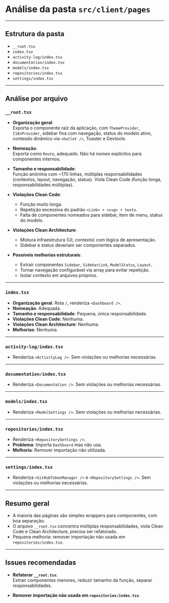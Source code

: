 # Análise da pasta `src/client/pages`

---

## Estrutura da pasta

- `__root.tsx`
- `index.tsx`
- `activity-log/index.tsx`
- `documentation/index.tsx`
- `models/index.tsx`
- `repositories/index.tsx`
- `settings/index.tsx`

---

## Análise por arquivo

### `__root.tsx`

- **Organização geral**:  
  Exporta o componente raiz da aplicação, com `ThemeProvider`, `I18nProvider`, sidebar fixa com navegação, status do modelo ativo, conteúdo dinâmico via `<Outlet />`, Toaster e Devtools.

- **Nomeação**:  
  Exporta como `Route`, adequado. Não há nomes explícitos para componentes internos.

- **Tamanho e responsabilidade**:  
  Função anônima com ~170 linhas, múltiplas responsabilidades (contextos, layout, navegação, status). Viola Clean Code (função longa, responsabilidades múltiplas).

- **Violações Clean Code**:  
  - Função muito longa.  
  - Repetição excessiva do padrão `<Link> + <svg> + texto`.  
  - Falta de componentes nomeados para sidebar, item de menu, status do modelo.

- **Violações Clean Architecture**:  
  - Mistura infraestrutura (UI, contexto) com lógica de apresentação.  
  - Sidebar e status deveriam ser componentes separados.

- **Possíveis melhorias estruturais**:  
  - Extrair componentes `Sidebar`, `SidebarLink`, `ModelStatus`, `Layout`.  
  - Tornar navegação configurável via array para evitar repetição.  
  - Isolar contexto em arquivos próprios.

---

### `index.tsx`

- **Organização geral**: Rota `/`, renderiza `<Dashboard />`.
- **Nomeação**: Adequada.
- **Tamanho e responsabilidade**: Pequena, única responsabilidade.
- **Violações Clean Code**: Nenhuma.
- **Violações Clean Architecture**: Nenhuma.
- **Melhorias**: Nenhuma.

---

### `activity-log/index.tsx`

- Renderiza `<ActivityLog />`. Sem violações ou melhorias necessárias.

---

### `documentation/index.tsx`

- Renderiza `<Documentation />`. Sem violações ou melhorias necessárias.

---

### `models/index.tsx`

- Renderiza `<ModelSettings />`. Sem violações ou melhorias necessárias.

---

### `repositories/index.tsx`

- Renderiza `<RepositorySettings />`.
- **Problema**: Importa `Dashboard` mas não usa.  
- **Melhoria**: Remover importação não utilizada.

---

### `settings/index.tsx`

- Renderiza `<GitHubTokenManager />` e `<RepositorySettings />`. Sem violações ou melhorias necessárias.

---

## Resumo geral

- A maioria das páginas são simples wrappers para componentes, com boa separação.
- O arquivo `__root.tsx` concentra múltiplas responsabilidades, viola Clean Code e Clean Architecture, precisa ser refatorado.
- Pequena melhoria: remover importação não usada em `repositories/index.tsx`.

---

## Issues recomendadas

- **Refatorar `__root.tsx`**:  
  Extrair componentes menores, reduzir tamanho da função, separar responsabilidades.

- **Remover importação não usada em `repositories/index.tsx`**.